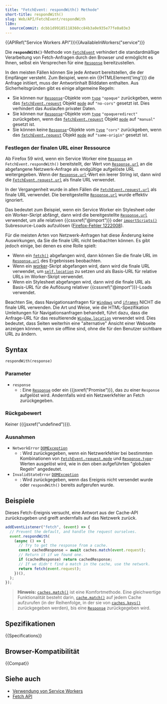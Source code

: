 ```yaml
---
title: "FetchEvent: respondWith() Methode"
short-title: respondWith()
slug: Web/API/FetchEvent/respondWith
l10n:
  sourceCommit: dcbb1d99185118360cc84b3a0e935e77fe0a03e3
---
```


{{APIRef("Service Workers API")}}{{AvailableInWorkers("service")}}

Die **`respondWith()`**-Methode von
[`FetchEvent`](/de/docs/Web/API/FetchEvent) verhindert die standardmäßige Verarbeitung von Fetch-Anfragen durch den Browser und ermöglicht es Ihnen, selbst ein Versprechen für eine [`Response`](/de/docs/Web/API/Response) bereitzustellen.

In den meisten Fällen können Sie jede Antwort bereitstellen, die der Empfänger versteht. Zum Beispiel,
wenn ein {{HTMLElement('img')}} die Anfrage initiiert, muss der Antwortinhalt Bilddaten enthalten. Aus Sicherheitsgründen gibt es einige allgemeine Regeln:

- Sie können nur [`Response`](/de/docs/Web/API/Response)-Objekte vom [`type`](/de/docs/Web/API/Response/type)
  `"opaque"` zurückgeben, wenn das [`fetchEvent.request`](/de/docs/Web/API/FetchEvent/request) Objekt
  [`mode`](/de/docs/Web/API/Request/mode) auf `"no-cors"` gesetzt ist. Dies verhindert das
  Auslaufen privater Daten.
- Sie können nur [`Response`](/de/docs/Web/API/Response)-Objekte vom [`type`](/de/docs/Web/API/Response/type)
  `"opaqueredirect"` zurückgeben, wenn das [`fetchEvent.request`](/de/docs/Web/API/FetchEvent/request)
  Objekt [`mode`](/de/docs/Web/API/Request/mode) auf `"manual"` gesetzt ist.
- Sie können keine [`Response`](/de/docs/Web/API/Response)-Objekte vom [`type`](/de/docs/Web/API/Response/type)
  `"cors"` zurückgeben, wenn das [`fetchEvent.request`](/de/docs/Web/API/FetchEvent/request) Objekt
  [`mode`](/de/docs/Web/API/Request/mode) auf `"same-origin"` gesetzt ist.

### Festlegen der finalen URL einer Ressource

Ab Firefox 59 wird, wenn ein Service Worker eine [`Response`](/de/docs/Web/API/Response) an
`FetchEvent.respondWith()` bereitstellt, der Wert von [`Response.url`](/de/docs/Web/API/Response/url)
an die abgefangene Netzwerk-Anfrage als endgültige aufgelöste URL weitergegeben. Wenn der
[`Response.url`](/de/docs/Web/API/Response/url)-Wert ein leerer String ist, dann wird die
[`FetchEvent.request.url`](/de/docs/Web/API/Request/url) als finale URL verwendet.

In der Vergangenheit wurde in allen Fällen die [`FetchEvent.request.url`](/de/docs/Web/API/Request/url)
als finale URL verwendet. Die bereitgestellte [`Response.url`](/de/docs/Web/API/Response/url) wurde effektiv
ignoriert.

Das bedeutet zum Beispiel, wenn ein Service Worker ein Stylesheet oder ein Worker-Skript abfängt,
dann wird die bereitgestellte [`Response.url`](/de/docs/Web/API/Response/url) verwendet, um alle relativen
{{cssxref("@import")}} oder
[`importScripts()`](/de/docs/Web/API/WorkerGlobalScope/importScripts) Subresource-Loads aufzulösen
([Firefox-Fehler 1222008](https://bugzil.la/1222008)).

Für die meisten Arten von Netzwerk-Anfragen hat diese Änderung keine Auswirkungen, da Sie die
finale URL nicht beobachten können. Es gibt jedoch einige, bei denen es eine Rolle spielt:

- Wenn ein [`fetch()`](/de/docs/Web/API/Window/fetch) abgefangen wird,
  dann können Sie die finale URL im [`Response.url`](/de/docs/Web/API/Response/url) des Ergebnisses beobachten.
- Wenn ein [worker](/de/docs/Web/API/Web_Workers_API)-Skript
  abgefangen wird, dann wird die finale URL verwendet, um
  [`self.location`](/de/docs/Web/API/WorkerGlobalScope/location) zu setzen
  und als Basis-URL für relative URLs im Worker-Skript verwendet.
- Wenn ein Stylesheet abgefangen wird, dann wird die finale URL als Basis-URL für
  die Auflösung relativer {{cssxref("@import")}}-Loads verwendet.

Beachten Sie, dass Navigationsanfragen für [`Windows`](/de/docs/Web/API/Window) und
[`iframes`](/de/docs/Web/API/HTMLIFrameElement) NICHT die finale URL verwenden. Die Art und Weise, wie die HTML-Spezifikation Umleitungen für Navigationsanfragen behandelt, führt dazu, dass die Anfrage-URL für das resultierende [`Window.location`](/de/docs/Web/API/Window/location) verwendet wird. Dies bedeutet, dass Seiten weiterhin eine "alternative" Ansicht einer Webseite anzeigen können, wenn sie offline sind, ohne die für den Benutzer sichtbare URL zu ändern.

## Syntax

```js-nolint
respondWith(response)
```

### Parameter

- `response`
  - : Eine [`Response`](/de/docs/Web/API/Response) oder ein {{jsxref("Promise")}}, das zu einer `Response` aufgelöst wird. Andernfalls wird ein Netzwerkfehler an Fetch zurückgegeben.

### Rückgabewert

Keiner ({{jsxref("undefined")}}).

### Ausnahmen

- `NetworkError` [`DOMException`](/de/docs/Web/API/DOMException)
  - : Wird zurückgegeben, wenn ein Netzwerkfehler bei bestimmten Kombinationen von
    [`FetchEvent.request.mode`](/de/docs/Web/API/Request/mode) und
    [`Response.type`](/de/docs/Web/API/Response/type)-Werten ausgelöst wird, wie in den oben aufgeführten "globalen Regeln" angedeutet.
- `InvalidStateError` [`DOMException`](/de/docs/Web/API/DOMException)
  - : Wird zurückgegeben, wenn das Ereignis nicht versendet wurde oder `respondWith()` bereits aufgerufen wurde.

## Beispiele

Dieses Fetch-Ereignis versucht, eine Antwort aus der Cache-API zurückzugeben und greift andernfalls auf das Netzwerk zurück.

```js
addEventListener("fetch", (event) => {
  // Prevent the default, and handle the request ourselves.
  event.respondWith(
    (async () => {
      // Try to get the response from a cache.
      const cachedResponse = await caches.match(event.request);
      // Return it if we found one.
      if (cachedResponse) return cachedResponse;
      // If we didn't find a match in the cache, use the network.
      return fetch(event.request);
    })(),
  );
});
```

> **Hinweis:** [`caches.match()`](/de/docs/Web/API/CacheStorage/match) ist eine
> Komfortmethode. Eine gleichwertige Funktionalität besteht darin, 
> [`cache.match()`](/de/docs/Web/API/Cache/match) auf jedem Cache aufzurufen (in der Reihenfolge, in der sie von
> [`caches.keys()`](/de/docs/Web/API/CacheStorage/keys) zurückgegeben werden), bis eine 
> [`Response`](/de/docs/Web/API/Response) zurückgegeben wird.

## Spezifikationen

{{Specifications}}

## Browser-Kompatibilität

{{Compat}}

## Siehe auch

- [Verwendung von Service Workers](/de/docs/Web/API/Service_Worker_API/Using_Service_Workers)
- [Fetch API](/de/docs/Web/API/Fetch_API)
